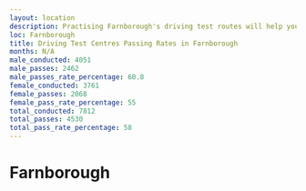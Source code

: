 ```yaml
---
layout: location
description: Practising Farnborough's driving test routes will help you become more confident in your gear-changing abilities.
loc: Farnborough
title: Driving Test Centres Passing Rates in Farnborough
months: N/A
male_conducted: 4051
male_passes: 2462
male_passes_rate_percentage: 60.8
female_conducted: 3761
female_passes: 2068
female_pass_rate_percentage: 55
total_conducted: 7812
total_passes: 4530
total_pass_rate_percentage: 58
---
```


# Farnborough
